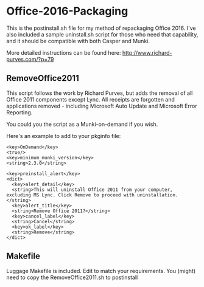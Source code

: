 # Office-2016-Packaging

This is the postinstall.sh file for my method of repackaging Office 2016. I've also included a sample uninstall.sh script for those who need that capability, and it should be compatible with both Casper and Munki.

More detailed instructions can be found here: http://www.richard-purves.com/?p=79

## RemoveOffice2011
This script follows the work by Richard Purves, but adds the removal of all Office 2011 components except Lync. All receipts are forgotten and applications removed - including Microsoft Auto Update and Microsoft Error Reporting.

You could you the script as a Munki-on-demand if you wish.

Here's an example to add to your pkginfo file:
```
<key>OnDemand</key>
<true/>
<key>minimum_munki_version</key>
<string>2.3.0</string>

<key>preinstall_alert</key>
<dict>
  <key>alert_detail</key>
  <string>This will uninstall Office 2011 from your computer, excluding MS Lync. Click Remove to proceed with uninstallation.</string>
  <key>alert_title</key>
  <string>Remove Office 2011?</string>
  <key>cancel_label</key>
  <string>Cancel</string>
  <key>ok_label</key>
  <string>Remove</string>
</dict>

```

## Makefile
Luggage Makefile is included. Edit to match your requirements. You (might) need to copy the RemoveOffice2011.sh to postinstall
